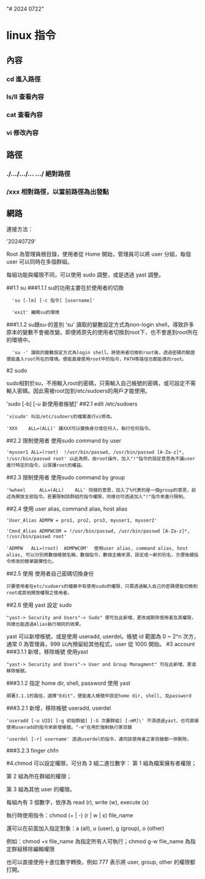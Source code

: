 "# 2024 0722"

# linux 指令
## 內容
### cd 進入路徑
### ls/ll 查看內容
### cat  查看內容
### vi 修改內容

## 路徑
### ./.../.../... .../ 絕對路徑
### /xxx 相對路徑，以當前路徑為出發點

## 網路
連接方法：

'20240729'

Root 為管理員根目錄，使用者從 Home 開始，管理員可以將 user 分組，每個 user 可以同時在多個群組。

每組功能與權限不同，可以使用 sudo 調整，或是透過 yast 調整。


##1.1 su
###1.1.1 su的功用主要在於使用者的切換

      'su [-lm] [-c 指令] [username]'
      
      'exit' 離開su的環境
###1.1.2 su跟su-的差別
      'su' 讀取的變數設定方式為non-login shell，導致許多原本的變數不會被改變。即便將原先的使用者切換到root下，也不會進到root所在的環境中。
      
      'su -' 讀取的變數設定方式為login shell。將使用者切換到root後，透過密碼的驗證便能進入root所在的環境。便能直接使用root中的指令，PATH等路徑也都能導向root。
#2 sudo

  sudo相對於su，不用輸入root的密碼，只需輸入自己帳號的密碼，或可設定不需輸入密碼。因此需被root加到/etc/sudoers的用戶才能使用。
  
  'sudo [-b] [-u 新使用者帳號]'
##2.1 edit /etc/sudoers

    'visudo' 叫出/etc/sudoers的檔案進行vi修改。
    
    'XXX    ALL=(ALL)' 讓XXX可以變換身分成任何人，執行任何指令。  
##2.2 限制使用者 使用sudo command by user

    'myuser1 ALL=(root)  !/usr/bin/passwd, /usr/bin/passwd [A-Za-z]*, !/usr/bin/passwd root' 以此為例，由root操作，加入"!"指令的設定意思為不讓user進行特定的指令，以保護root的權益。
##2.3 限制使用者 使用sudo command by group

    '%wheel     ALL=(ALL)    ALL' 同樣的意思，加入了%代表的是一個group的意思，前述為開放全部指令。若要限制該群組的指令權限，同樣也可透過加入"!"指令來進行限制。
##2.4 使用 user alias, command alias, host alias

    'User_Alias ADMPW = pro1, pro2, pro3, myuser1, myuser2'
    
    'Cmnd_Alias ADMPWCOM = !/usr/bin/passwd, /usr/bin/passwd [A-Za-z]*, !/usr/bin/passwd root'
    
    'ADMPW   ALL=(root)  ADMPWCOM'  使用user alias, command alias, host alias, 可以分別將數個帳號名稱，數個指令，數個主機來源，設定成一新的別名，方便後續指令修改的簡單跟彈性化。
##2.5 使用 使用者自己密碼切換身份

    只要使用者在etc/sudoers的檔案中有使用sudo的權限，只需透過輸入自己的密碼便能切換到root或其他開放權限之使用者。
##2.6 使用 yast 設定 sudo

    "yast-> Security and Users"-> Sudo" 便可在此新增、更改或刪除使用者及其權限，同樣也能透過Alias執行相同的效果。

yast 可以新增帳號，或是使用 useradd, userdel。帳號 id 範圍為 0 ~ 2^n 次方，通常 0 為管理員，999 以內預留給其他程式，user 從 1000 開始。
#3 account
###3.1.1 新增，移除帳號 使用yast

    "yast-> Security and Users"-> User and Group Managment" 可在此新增、更或移除帳號。 
###3.1.2 指定 home dir, shell, password 使用 yast

    順著3.1.1的路徑，選擇"Edit"，便能進入帳號中設定home dir, shell, 及password
###3.2.1 新增，移除帳號 useradd, userdel

    'useradd [-u UID] [-g 初始群組] [-G 次要群組] [-mM]\' 不須透過yast，也可直接使用useradd的指令來新增帳號。"-m"在用於強制執行家目錄
    
    'userdel [-r] username' 透過userdel的指令，連同該使用者之家目錄都一併刪除。 
###3.2.3 finger chfn

#4.chmod 可以設定權限，可分為 3 組二進位數字：
第 1 組為檔案擁有者權限；

第 2 組為所在群組的權限；

第 3 組為其他 user 的權限。

每組內有 3 個數字，依序為 read (r), write (w), execute (x)

執行時使用指令：chmod (+ | -) (r | w | x) file_name

還可以在前面加入指定對象：a (all), u (user), g (group), o (other)

例如：chmod +x file_name 為指定所有人可執行；chmod g-w file_name 為指定群組移除編輯權限

也可以直接使用十進位數字轉換，例如 777 表示將 user, group, other 的權限都打開。
